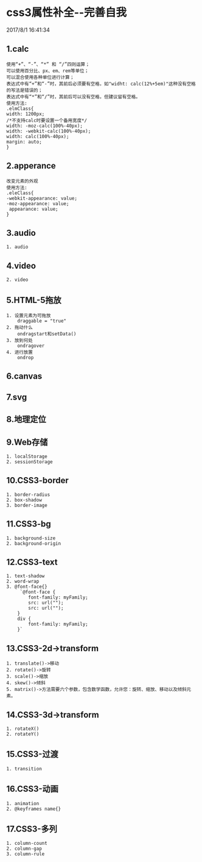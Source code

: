 # css3属性补全--完善自我
2017/8/1 16:41:34 

## 1.calc

    使用“+”、“-”、“*” 和 “/”四则运算；
    可以使用百分比、px、em、rem等单位；
    可以混合使用各种单位进行计算；
    表达式中有“+”和“-”时，其前后必须要有空格，如"widht: calc(12%+5em)"这种没有空格的写法是错误的；
    表达式中有“*”和“/”时，其前后可以没有空格，但建议留有空格。
    使用方法:
    .elmClass{
    width: 1200px;
    /*不支持calc时要设置一个备用宽度*/
    width: -moz-calc(100%-40px);
    width: -webkit-calc(100%-40px);
    width: calc(100%-40px);
    margin: auto;
    }

## 2.apperance

    改变元素的外观
    使用方法:
    .eleClass{
    -webkit-appearance: value;
    -moz-appearance: value;
     appearance: value;
    }

## 3.audio
	
	1. audio	

## 4.video
	
	2. video	

## 5.HTML-5拖放

	1. 设置元素为可拖放
		draggable = "true"
	2. 拖动什么
		ondragstart和setData()
	3. 放到何处
		ondragover
	4. 进行放置
		ondrop
	
## 6.canvas

## 7.svg

## 8.地理定位

## 9.Web存储
	
	1. localStorage
	2. sessionStorage

## 10.CSS3-border
	
	1. border-radius
	2. box-shadow
	3. border-image

## 11.CSS3-bg
	
	1. background-size
	2. background-origin

## 12.CSS3-text	
	
	1. text-shadow
	2. word-wrap
	3. @font-face{}
		 `@font-face {
            font-family: myFamily;
            src: url("");
            src: url("");
        }
        div {
            font-family: myFamily;
        }`

## 13.CSS3-2d->transform
	
	1. translate()->移动
	2. rotate()->旋转
	3. scale()->缩放
	4. skew()->倾斜
	5. matrix()->方法需要六个参数，包含数学函数，允许您：旋转、缩放、移动以及倾斜元素。

## 14.CSS3-3d->transform
	
	1. rotateX()
	2. rotateY() 

## 15.CSS3-过渡
		
	1. transition

## 16.CSS3-动画

	1. animation
	2. @keyframes name{}

## 17.CSS3-多列
	
	1. column-count
	2. column-gap
	3. column-rule
	